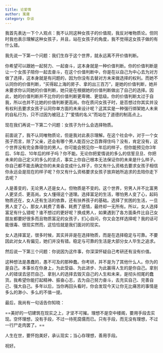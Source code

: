 ```yaml
---
title: 论爱情
author: 寓庸
category: 杂谈
---
```

我首先表达一下个人观点：我不认同这种女孩子的价值观，我反对唯物质论。但同时我也表示理解这种女孩子，并且，站在女孩子的角度，我不觉得这女孩子做的有什么错。

我先说一下第一个问题：我们生存于这个世界，就永远离不开价值判断。

你希望可以跟她一起努力、一起奋斗，这本身就是一种价值判断。你的价值判断是让一个女孩子陪你一起去奋斗，在这个价值判断中，你是在以自己为中心去为对方做了选择，这本身就是有问题的，因为你没有去替对方未来做选择的权利。而她不认同你的价值判断，“买得起上海的房子、拿的出三百万”，是她的价值判断，她并未要求你认同她的价值判断，她只是在根据她的价值判断做出了自己的选择。因此，她的价值判断并不比你的价值判断更卑微、更低级。你的价值判断太过于自我，所以也并不比她的价值判断更高尚。你在质问女孩子时，是否想过你其实并没有权利去要求女孩子认同你单方面的未来设计呢？这其实是一种强行绑架她人未来的自私行为，只不过因为被冠上了“爱情的名义”而站在了道德的制高点上。

 现在我们再说一下第二个问题：女孩子为什么会选择物质。

前面说了，我不认同唯物质论，但是我对此表示理解。在这个社会中，对于一个女孩子而言，除了父亲，还会有哪个男人能百分之百靠得住吗？没有，肯定没有，这个世界没有完全靠得住的男人。你可能会预见你一年后的样子，但你能预见你3年后、5年后、10年后的样子吗？你不能。无论你把爱情说的多么的信誓旦旦、你把未来的自己定义的多么的坚贞，事实上你自己根本无法保证你的未来是什么样子。你自己都不能去确定你的未来会变成什么样子，你又有什么资格去要求女孩子相信你永远会是现在的样子呢？你又有什么资格要求女孩子放弃她所追求的去陪你走下去呢？

人是善变的，无论男人还是女人。但物质是不变的。这个世界，穷男人并不比富男人更坚贞、更高尚。女人懂得这个道理。选择富足的生活，哪怕男人变了心，起码物质还在，女人还有生活的依靠，还有扶养孩子的基础。选择了贫困的生活，一旦男人变了心，那女人耗费了青春、耗费了感情，最终却一无所有。所以，女人选择富足有什么错呢？谁不想过的更好呢？换成男人，如果遇到了各方面条件比自己女朋友都要好很多而且物质富足的女孩子，扪心自问，你又会怎样选择呢？我的话可能很毒、很现实然而，这恰恰就是我们面对的现实。

女人选择富足，很多时候，其实并非是在选择物质，而是在选择稳定与可靠。不要因此对女人有偏见，她们并没有错。稳定与可靠的生活是大部分女人毕生之追求。

 然后说一下第三个问题：你说因为这件事，你深深怀疑自己考研还有没有价值。

 这种想法是愚蠢的，愚不可及的那种蠢。你考研，并不是为了其他什么人。你为的是自己。本事长在你身上，为此受益、为此进步、为此赢得人生的是你自己。拿别人的错误去惩罚自己、拿别人的选择去毁灭自己的人生和未来，是彻头彻尾的蠢货。我希望你能打起精神、振奋心志，去为自己努力奋斗，去充实自己、完善自己、强大自己。多年以后，当你再回头看时，你会发现今天让你无比痛苦的事情是多么的渺小、多么的不值一提。

最后，我尚有一句话告你知晓：

==美好的一切建筑在现实之上，才坚不可摧。理想不是空中楼阁，要用手段去实现。空怀理想，没有手段，不过一待死腐儒而已。只有手段，而无没有理想，不过一行尸走肉罢了。==

人生在世，要怀抱美好，承认现实；当心存理想，善用手段。

祝好。